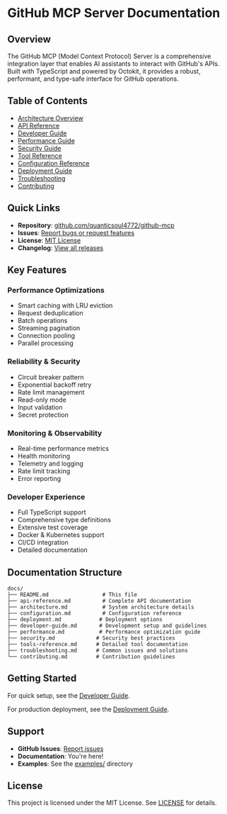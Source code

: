 # GitHub MCP Server Documentation

## Overview

The GitHub MCP (Model Context Protocol) Server is a comprehensive integration layer that enables AI assistants to interact with GitHub's APIs. Built with TypeScript and powered by Octokit, it provides a robust, performant, and type-safe interface for GitHub operations.

## Table of Contents

- [Architecture Overview](./architecture.md)
- [API Reference](./api-reference.md)
- [Developer Guide](./developer-guide.md)
- [Performance Guide](./performance.md)
- [Security Guide](./security.md)
- [Tool Reference](./tools-reference.md)
- [Configuration Reference](./configuration.md)
- [Deployment Guide](./deployment.md)
- [Troubleshooting](./troubleshooting.md)
- [Contributing](./contributing.md)

## Quick Links

- **Repository**: [github.com/quanticsoul4772/github-mcp](https://github.com/quanticsoul4772/github-mcp)
- **Issues**: [Report bugs or request features](https://github.com/quanticsoul4772/github-mcp/issues)
- **License**: [MIT License](../LICENSE)
- **Changelog**: [View all releases](../CHANGELOG.md)

## Key Features

### Performance Optimizations
- Smart caching with LRU eviction
- Request deduplication
- Batch operations
- Streaming pagination
- Connection pooling
- Parallel processing

### Reliability & Security
- Circuit breaker pattern
- Exponential backoff retry
- Rate limit management
- Read-only mode
- Input validation
- Secret protection

### Monitoring & Observability
- Real-time performance metrics
- Health monitoring
- Telemetry and logging
- Rate limit tracking
- Error reporting

### Developer Experience
- Full TypeScript support
- Comprehensive type definitions
- Extensive test coverage
- Docker & Kubernetes support
- CI/CD integration
- Detailed documentation

## Documentation Structure

```
docs/
├── README.md                 # This file
├── api-reference.md          # Complete API documentation
├── architecture.md           # System architecture details
├── configuration.md          # Configuration reference
├── deployment.md            # Deployment options
├── developer-guide.md       # Development setup and guidelines
├── performance.md           # Performance optimization guide
├── security.md             # Security best practices
├── tools-reference.md      # Detailed tool documentation
├── troubleshooting.md      # Common issues and solutions
└── contributing.md         # Contribution guidelines
```

## Getting Started

For quick setup, see the [Developer Guide](./developer-guide.md).

For production deployment, see the [Deployment Guide](./deployment.md).

## Support

- **GitHub Issues**: [Report issues](https://github.com/quanticsoul4772/github-mcp/issues)
- **Documentation**: You're here!
- **Examples**: See the [examples/](../examples/) directory

## License

This project is licensed under the MIT License. See [LICENSE](../LICENSE) for details.